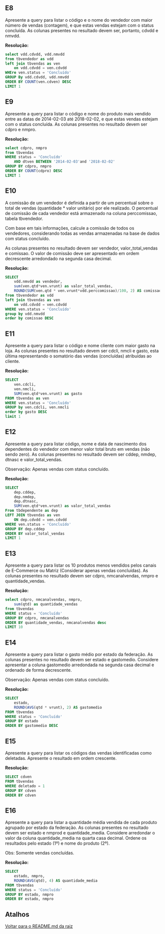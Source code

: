 ## E8
Apresente a query para listar o código e o nome do vendedor com maior número de vendas (contagem), e que estas vendas estejam com o status concluída.  As colunas presentes no resultado devem ser, portanto, cdvdd e nmvdd.

**Resolução:**

```sql
select vdd.cdvdd, vdd.nmvdd
from tbvendedor as vdd
left join tbvendas as ven
	on vdd.cdvdd = ven.cdvdd
WHEre ven.status = 'Concluído'
GROUP By vdd.cdvdd, vdd.nmvdd
ORDER BY COUNT(ven.cdven) DESC
LIMIT 1
```

## E9
Apresente a query para listar o código e nome do produto mais vendido entre as datas de 2014-02-03 até 2018-02-02, e que estas vendas estejam com o status concluída. As colunas presentes no resultado devem ser cdpro e nmpro.

**Resolução:**

```sql
select cdpro, nmpro
from tbvendas
WHERE status = 'Concluído'
	AND dtven BETWEEN '2014-02-03'and '2018-02-02'
GROUP BY cdpro, nmpro
ORDER BY COUNT(cdpro) DESC
LIMIT 1
```
## E10
A comissão de um vendedor é definida a partir de um percentual sobre o total de vendas (quantidade * valor unitário) por ele realizado. O percentual de comissão de cada vendedor está armazenado na coluna perccomissao, tabela tbvendedor. 

Com base em tais informações, calcule a comissão de todos os vendedores, considerando todas as vendas armazenadas na base de dados com status concluído.

As colunas presentes no resultado devem ser vendedor, valor_total_vendas e comissao. O valor de comissão deve ser apresentado em ordem decrescente arredondado na segunda casa decimal.

**Resolução:**

```sql
SELECT
	vdd.nmvdd as vendedor,
    sum(ven.qtd*ven.vrunt) as valor_total_vendas,
    ROUND(SUM(ven.qtd * ven.vrunt*vdd.perccomissao)/100, 2) AS comissao
from tbvendedor as vdd
left join tbvendas as ven
	on vdd.cdvdd = ven.cdvdd
WHERE ven.status = 'Concluído'
group by vdd.nmvdd
order by comissao DESC
```

## E11
Apresente a query para listar o código e nome cliente com maior gasto na loja. As colunas presentes no resultado devem ser cdcli, nmcli e gasto, esta última representando o somatório das vendas (concluídas) atribuídas ao cliente.

**Resolução:**

```sql
SELECT
	ven.cdcli,
    ven.nmcli,
    SUM(ven.qtd*ven.vrunt) as gasto
FROM tbvendas as ven
WHERE ven.status = 'Concluído'
GROUP by ven.cdcli, ven.nmcli
order by gasto DESC
limit 1
```

## E12
Apresente a query para listar código, nome e data de nascimento dos dependentes do vendedor com menor valor total bruto em vendas (não sendo zero). As colunas presentes no resultado devem ser cddep, nmdep, dtnasc e valor_total_vendas.


Observação: Apenas vendas com status concluído.

**Resolução:**

```sql
SELECT
	dep.cddep,
    dep.nmdep,
    dep.dtnasc,
    SUM(ven.qtd*ven.vrunt) as valor_total_vendas
From tbdependente as dep
LEFT JOIN tbvendas as ven
	ON dep.cdvdd = ven.cdvdd
WHERE ven.status = 'Concluído'
GROUP BY dep.cddep
ORDER BY valor_total_vendas
LIMIT 1
```

## E13
Apresente a query para listar os 10 produtos menos vendidos pelos canais de E-Commerce ou Matriz (Considerar apenas vendas concluídas).  As colunas presentes no resultado devem ser cdpro, nmcanalvendas, nmpro e quantidade_vendas.

**Resolução:**

```sql
select cdpro, nmcanalvendas, nmpro,
	sum(qtd) as quantidade_vendas
from tbvendas
WHERE status = 'Concluído'
GROUP BY cdpro, nmcanalvendas
ORDER BY quantidade_vendas, nmcanalvendas desc
LIMIT 10
```

## E14
Apresente a query para listar o gasto médio por estado da federação. As colunas presentes no resultado devem ser estado e gastomedio. Considere apresentar a coluna gastomedio arredondada na segunda casa decimal e ordenado de forma decrescente.

Observação: Apenas vendas com status concluído.

**Resolução:**

```sql
SELECT
    estado,
    ROUND(AVG(qtd * vrunt), 2) AS gastomedio
FROM tbvendas
WHERE status = 'Concluído'
GROUP BY estado
ORDER BY gastomedio DESC
```

## E15
Apresente a query para listar os códigos das vendas identificadas como deletadas. Apresente o resultado em ordem crescente.

**Resolução:**

```sql
SELECT cdven
FROM tbvendas
WHERE deletado = 1
GROUP BY cdven
ORDER BY cdven
```

## E16
Apresente a query para listar a quantidade média vendida de cada produto agrupado por estado da federação. As colunas presentes no resultado devem ser estado e nmprod e quantidade_media. Considere arredondar o valor da coluna quantidade_media na quarta casa decimal. Ordene os resultados pelo estado (1º) e nome do produto (2º).

Obs: Somente vendas concluídas.

**Resolução:**

```sql
SELECT
    estado, nmpro,
    ROUND(AVG(qtd), 4) AS quantidade_media
FROM tbvendas
WHERE status = 'Concluído'
GROUP BY estado, nmpro
ORDER BY estado, nmpro
```
## Atalhos
[Voltar para o README.md da raiz](/README.md)